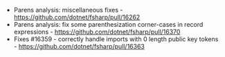 - Parens analysis: miscellaneous fixes - https://github.com/dotnet/fsharp/pull/16262
- Parens analysis: fix some parenthesization corner-cases in record expressions - https://github.com/dotnet/fsharp/pull/16370
- Fixes #16359 - correctly handle imports with 0 length public key tokens - https://github.com/dotnet/fsharp/pull/16363
